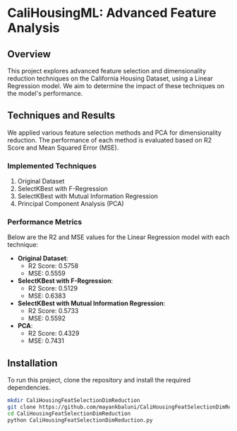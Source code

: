 # CaliHousingML: Advanced Feature Analysis

## Overview
This project explores advanced feature selection and dimensionality reduction techniques on the California Housing Dataset, using a Linear Regression model. We aim to determine the impact of these techniques on the model's performance.

## Techniques and Results
We applied various feature selection methods and PCA for dimensionality reduction. The performance of each method is evaluated based on R2 Score and Mean Squared Error (MSE).

### Implemented Techniques
1. Original Dataset
2. SelectKBest with F-Regression
3. SelectKBest with Mutual Information Regression
4. Principal Component Analysis (PCA)

### Performance Metrics
Below are the R2 and MSE values for the Linear Regression model with each technique:

- **Original Dataset**:
  - R2 Score: 0.5758
  - MSE: 0.5559
- **SelectKBest with F-Regression**:
  - R2 Score: 0.5129
  - MSE: 0.6383
- **SelectKBest with Mutual Information Regression**:
  - R2 Score: 0.5733
  - MSE: 0.5592
- **PCA**:
  - R2 Score: 0.4329
  - MSE: 0.7431

## Installation
To run this project, clone the repository and install the required dependencies.
```bash
mkdir CaliHousingFeatSelectionDimReduction
git clone https://github.com/mayankbaluni/CaliHousingFeatSelectionDimReduction.git
cd CaliHousingFeatSelectionDimReduction
python CaliHousingFeatSelectionDimReduction.py

